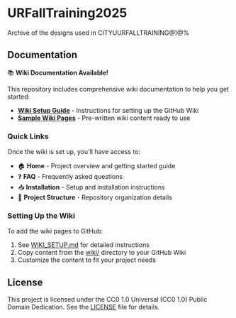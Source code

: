 # URFallTraining2025

Archive of the designs used in CITYUURFALLTRAINING@)@%

## Documentation

📚 **Wiki Documentation Available!**

This repository includes comprehensive wiki documentation to help you get started:

- **[Wiki Setup Guide](WIKI_SETUP.md)** - Instructions for setting up the GitHub Wiki
- **[Sample Wiki Pages](wiki/)** - Pre-written wiki content ready to use

### Quick Links

Once the wiki is set up, you'll have access to:

- 🏠 **Home** - Project overview and getting started guide
- ❓ **FAQ** - Frequently asked questions
- 📥 **Installation** - Setup and installation instructions  
- 📁 **Project Structure** - Repository organization details

### Setting Up the Wiki

To add the wiki pages to GitHub:

1. See [WIKI_SETUP.md](WIKI_SETUP.md) for detailed instructions
2. Copy content from the [wiki/](wiki/) directory to your GitHub Wiki
3. Customize the content to fit your project needs

## License

This project is licensed under the CC0 1.0 Universal (CC0 1.0) Public Domain Dedication. See the [LICENSE](LICENSE) file for details.
